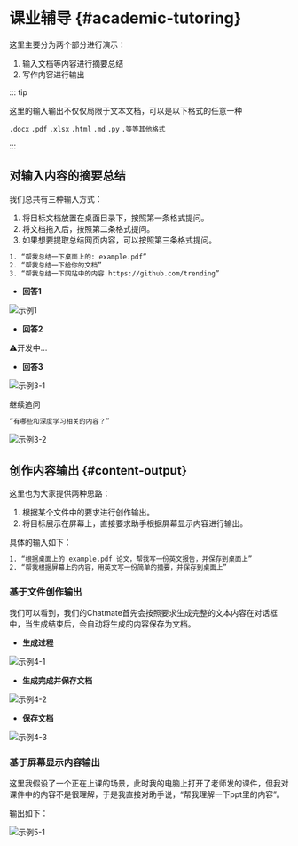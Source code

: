 <!-- markdownlint-disable MD033 -->

# 课业辅导 {#academic-tutoring}

这里主要分为两个部分进行演示：

1. 输入文档等内容进行摘要总结
2. 写作内容进行输出

::: tip

这里的输入输出不仅仅局限于文本文档，可以是以下格式的任意一种

`.docx` `.pdf`  `.xlsx` `.html` `.md` `.py` `.等等其他格式`

:::

## 对输入内容的摘要总结

我们总共有三种输入方式：

1. 将目标文档放置在桌面目录下，按照第一条格式提问。
2. 将文档拖入后，按照第二条格式提问。
3. 如果想要提取总结网页内容，可以按照第三条格式提问。

```txt
1. “帮我总结一下桌面上的: example.pdf”
2. “帮我总结一下给你的文档”
3. “帮我总结一下网站中的内容 https://github.com/trending”
```

- **回答1**

![示例1](/others/academic-tutoring/sum-pdf-0001.png "示例1")

- **回答2**

⚠️开发中...

- **回答3**

![示例3-1](/others/academic-tutoring/sum-web-0001.png "示例3-1")

继续追问

```txt
“有哪些和深度学习相关的内容？”
```

![示例3-2](/others/academic-tutoring/sum-web-0002.png "示例3-2")

## 创作内容输出 {#content-output}

这里也为大家提供两种思路：

1. 根据某个文件中的要求进行创作输出。
2. 将目标展示在屏幕上，直接要求助手根据屏幕显示内容进行输出。

具体的输入如下：

```txt
1. “根据桌面上的 example.pdf 论文，帮我写一份英文报告，并保存到桌面上”
2. “帮我根据屏幕上的内容，用英文写一份简单的摘要，并保存到桌面上”
```

### 基于文件创作输出

我们可以看到，我们的Chatmate首先会按照要求生成完整的文本内容在对话框中，当生成结束后，会自动将生成的内容保存为文档。

- **生成过程**

![示例4-1](/others/academic-tutoring/gen-doc-0002.png "示例4-1")

- **生成完成并保存文档**

![示例4-2](/others/academic-tutoring/gen-doc-0003.png "示例4-2")

- **保存文档**

![示例4-3](/others/academic-tutoring/gen-doc-0004.png "示例4-3")

### 基于屏幕显示内容输出

这里我假设了一个正在上课的场景，此时我的电脑上打开了老师发的课件，但我对课件中的内容不是很理解，于是我直接对助手说，“帮我理解一下ppt里的内容”。

输出如下：

![示例5-1](/others/academic-tutoring/pic-uds-0005.png "示例5-1")
